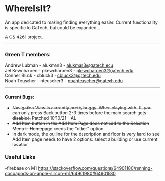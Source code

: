 # WhereIsIt?

An app dedicated to making finding everything easier. Current functionality is specific to GaTech, but could be expanded...

A CS 4261 project.

***

### Green T members:
Andrew Lukman - alukman3 - alukman3@gatech.edu\
Jel Kewcharoen - pkewcharoen3 - pkewcharoen3@gatech.edu\
Conner Bluck - cbluck3 - cbluck3@gatech.edu\
Noah Teuscher - nteuscher3 - noahteuscher@gatech.edu

***

#### Current Bugs:
<ul>
<li><strike>Navigation View is currently pretty buggy. When playing with UI, you can only press Back button 2-3 times before the main search gets disabled.</strike> Patched 10/10/21 - AL
</li>
<li><strike>Add Item button in the Add Item Page does not add to the Selection Menu in Homepage</strike>  needs the "other" option</li>
<li>In dark mode, the outline for the description and floor is very hard to see</li>
  Add Item page needs to have 2 options: select a building or use current location
  
</ul>

### Useful Links 
-firebase on M1
https://stackoverflow.com/questions/64901180/running-cocoapods-on-apple-silicon-m1/64901980#64901980

